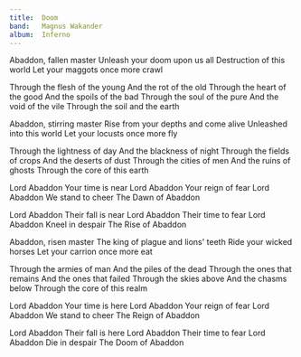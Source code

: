 ```yaml
---
title:  Doom
band:   Magnus Wakander
album:  Inferno
---
```


Abaddon, fallen master
Unleash your doom upon us all
Destruction of this world
Let your maggots once more crawl

Through the flesh of the young
    And the rot of the old
Through the heart of the good
    And the spoils of the bad
Through the soul of the pure
    And the void of the vile
Through the soil and the earth

Abaddon, stirring master
Rise from your depths and come alive
Unleashed into this world
Let your locusts once more fly

Through the lightness of day
    And the blackness of night
Through the fields of crops
    And the deserts of dust
Through the cities of men
    And the ruins of ghosts
Through the core of this earth

Lord Abaddon 
    Your time is near
Lord Abaddon
    Your reign of fear
Lord Abaddon
    We stand to cheer
The Dawn of Abaddon

Lord Abaddon 
    Their fall is near
Lord Abaddon
    Their time to fear
Lord Abaddon
    Kneel in despair
The Rise of Abaddon

Abaddon, risen master
The king of plague and lions' teeth
Ride your wicked horses
Let your carrion once more eat

Through the armies of man
    And the piles of the dead
Through the ones that remains
    And the ones that failed
Through the skies above
    And the chasms below
Through the core of this realm

Lord Abaddon
    Your time is here 
Lord Abaddon
    Your reign of fear
Lord Abaddon 
    We stand to cheer
The Reign of Abaddon

Lord Abaddon
    Their fall is here
Lord Abaddon
    Their time to fear
Lord Abaddon
    Die in despair
The Doom of Abaddon
